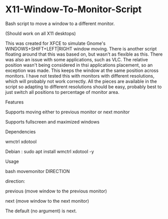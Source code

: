# X11-Window-To-Monitor-Script
Bash script to move a window to a different monitor.

(Should work on all X11 desktops)

This was created for XFCE to simulate Gnome's WINDOWS+SHIFT+LEFT|RIGHT window moving. There is another script floating around that this was based on, but wasn't as flexible as this. There was also an issue with some applications, such as VLC. The relative position wasn't being considered in thsi applications placement, so an exception was made. This keeps the window at the same position across monitors. I have not tested this with monitors with different resolutions, which will probably not work correctly. All the pieces are available in the script so adapting to different resolutions should be easy, probably best to just switch all positions to percentage of monitor area.

Features

Supports moving either to previous monitor or next monitor

Supports fullscreen and maximized windows

Dependencies

wmctrl xdotool

Debian : sudo apt install wmctrl xdotool -y

Usage

bash movemonitor DIRECTION

direction:

   previous (move window to the previous monitor)
   
   next (move window to the next monitor)
   
   The default (no argument) is next.
